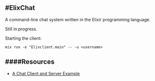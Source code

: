 #ElixChat
-----

A command-line chat system written in the Elixir programming language.

Still in progress.

Starting the client:

```
mix run -e "Elixclient.main" -- -u <username>
```

####Resources
---
- [A Chat Client and Server Example](http://drew.kerrigan.io/distributed-elixir/)